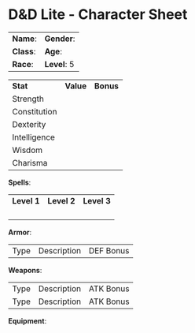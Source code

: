<!----- Conversion time: 0.699 seconds.


Using this Markdown file:

1. Cut and paste this output into your source file.
2. See the notes and action items below regarding this conversion run.
3. Check the rendered output (headings, lists, code blocks, tables) for proper
   formatting and use a linkchecker before you publish this page.

Conversion notes:

* Docs to Markdown version 1.0β17
* Wed Jul 31 2019 17:36:10 GMT-0700 (PDT)
* Source doc: https://docs.google.com/open?id=1saPUwbWG0rTG2WRMpCA4_hA4D3onKolLkVnZapLfgOU
----->



# D&D Lite - Character Sheet


<table>
  <tr>
   <td><strong>Name</strong>:
   </td>
   <td><strong>Gender</strong>:
   </td>
  </tr>
  <tr>
   <td><strong>Class</strong>:
   </td>
   <td><strong>Age</strong>:
   </td>
  </tr>
  <tr>
   <td><strong>Race</strong>:
   </td>
   <td><strong>Level</strong>: 5
   </td>
  </tr>
</table>



<table>
  <tr>
   <td><strong>Stat</strong>
   </td>
   <td><strong>Value</strong>
   </td>
   <td><strong>Bonus</strong>
   </td>
  </tr>
  <tr>
   <td>Strength
   </td>
   <td>
   </td>
   <td>
   </td>
  </tr>
  <tr>
   <td>Constitution
   </td>
   <td>
   </td>
   <td>
   </td>
  </tr>
  <tr>
   <td>Dexterity
   </td>
   <td>
   </td>
   <td>
   </td>
  </tr>
  <tr>
   <td>Intelligence
   </td>
   <td>
   </td>
   <td>
   </td>
  </tr>
  <tr>
   <td>Wisdom
   </td>
   <td>
   </td>
   <td>
   </td>
  </tr>
  <tr>
   <td>Charisma
   </td>
   <td>
   </td>
   <td>
   </td>
  </tr>
</table>


**Spells**:


<table>
  <tr>
   <td><strong>Level 1</strong>
   </td>
   <td><strong>Level 2</strong>
   </td>
   <td><strong>Level 3</strong>
   </td>
  </tr>
  <tr>
   <td>
   </td>
   <td>
   </td>
   <td>
   </td>
  </tr>
  <tr>
   <td>
   </td>
   <td>
   </td>
   <td>
   </td>
  </tr>
  <tr>
   <td>
   </td>
   <td>
   </td>
   <td>
   </td>
  </tr>
  <tr>
   <td>
   </td>
   <td>
   </td>
   <td>
   </td>
  </tr>
</table>


**Armor**: 


<table>
  <tr>
   <td>Type
   </td>
   <td>Description
   </td>
   <td>DEF Bonus
   </td>
  </tr>
</table>


**Weapons**:


<table>
  <tr>
   <td>Type
   </td>
   <td>Description
   </td>
   <td>ATK Bonus
   </td>
  </tr>
  <tr>
   <td>Type
   </td>
   <td>Description
   </td>
   <td>ATK Bonus
   </td>
  </tr>
</table>


**Equipment**:


<!-- Docs to Markdown version 1.0β17 -->

